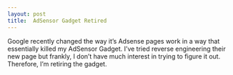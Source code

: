 ```yaml
---
layout: post
title:  AdSensor Gadget Retired
---
```

Google recently changed the way it’s Adsense pages work in a way that essentially killed my AdSensor Gadget. I’ve tried reverse engineering their new page but frankly, I don’t have much interest in trying to figure it out. Therefore, I’m retiring the gadget.
